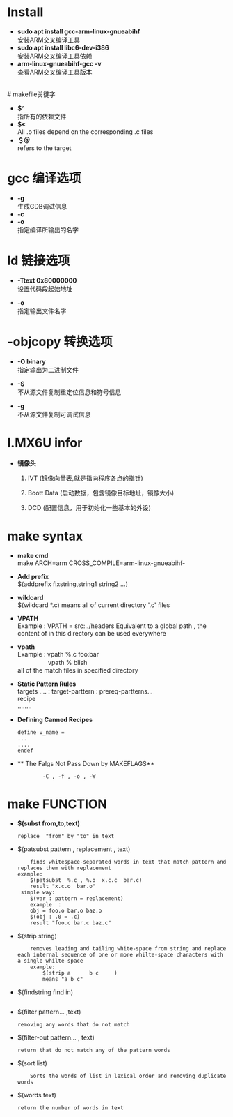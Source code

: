 #   Install

* **sudo apt install gcc-arm-linux-gnueabihf**  
    安装ARM交叉编译工具
* **sudo apt install libc6-dev-i386**  
    安装ARM交叉编译工具依赖
*   **arm-linux-gnueabihf-gcc -v**  
    查看ARM交叉编译工具版本
<br>
# makefile关键字

* **$^**  
    指所有的依赖文件  
* **$<**  
    All .o files depend on the corresponding .c files   
* **＄＠**  
    refers to the target  

# gcc 编译选项
* **-g**  
    生成GDB调试信息
* **-c**  
* **-o**  
    指定编译所输出的名字



# ld 链接选项
* **-Ttext 0x80000000**  
    设置代码段起始地址

* **-o**  
    指定输出文件名字

# -objcopy 转换选项
* **-O binary**  
    指定输出为二进制文件  

* **-S**   
    不从源文件复制重定位信息和符号信息  
* **-g**  
    不从源文件复制可调试信息
<pr>

# I.MX6U infor
<pr>

* **镜像头**
 
    1. IVT (镜像向量表,就是指向程序各点的指针) 
    
    1. Boott Data (启动数据，包含镜像目标地址，镜像大小)
    2. DCD (配置信息，用于初始化一些基本的外设)




# make syntax
*   **make cmd**  
   make ARCH=arm CROSS_COMPILE=arm-linux-gnueabihf-

* **Add prefix**  
    $(addprefix fixstring,string1 string2 ...)  
* **wildcard**  
    $(wildcard *.c) means all of current directory '.c' files  
* **VPATH**   
    Example :  VPATH = src:../headers 
    Equivalent to a global path , the content of in this directory can be used everywhere
* **vpath**  
  Example : vpath  %.c  foo:bar  
　　　　　vpath  %  blish  
all of the match files  in specified directory
* **Static Pattern Rules**  
    targets .... : target-parttern : prereq-partterns...  
                    recipe  
                    ........  

* **Defining Canned Recipes**
    ~~~
    define v_name = 
    ...
    ....
    endef
    ~~~
  

*  ** The Falgs Not Pass Down by MAKEFLAGS**
    ~~~
            -C , -f , -o , -W
    ~~~

# make FUNCTION

* **$(subst from,to,text)**
    ~~~
    replace  "from" by "to" in text 
    ~~~
* $(patsubst pattern , replacement , text)
    ~~~
        finds whitespace-separated words in text that match pattern and replaces them with replacement
    example:
        $(patsubst  %.c , %.o  x.c.c  bar.c)
        result "x.c.o  bar.o"
     simple way:
        $(var : pattern = replacement)
        example  :
        obj = foo.o bar.o baz.o
        $(obj : .0 = .c)
        result "foo.c bar.c baz.c"
    ~~~
* $(strip string)
    ~~~
        removes leading and tailing white-space from string and replace each internal sequence of one or more whilte-space characters with a single whilte-space
        example:
            $(strip a      b c     )
            means "a b c"
    ~~~
* $(findstring find in)
    ~~~

    ~~~
* $(filter pattern... ,text)
    ~~~
    removing any words that do not match
    ~~~
* $(filter-out pattern... , text)
    ~~~
    return that do not match any of the pattern words
    ~~~

* $(sort list)
    ~~~
        Sorts the words of list in lexical order and removing duplicate words
    ~~~ 
* $(words text)
    ~~~
    return the number of words in text
    ~~~











  
